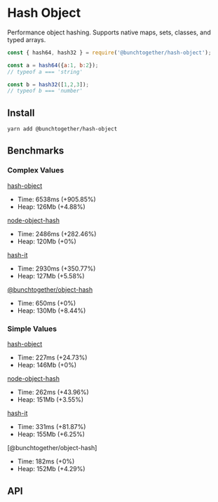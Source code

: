 # Hash Object

Performance object hashing. Supports native maps, sets, classes, and typed arrays.

```js
const { hash64, hash32 } = require('@bunchtogether/hash-object');

const a = hash64({a:1, b:2});
// typeof a === 'string'

const b = hash32([1,2,3]);
// typeof b === 'number'
```
## Install

`yarn add @bunchtogether/hash-object`

## Benchmarks

### Complex Values

[hash-object](https://www.npmjs.com/package/hash-object)
* Time: 6538ms (+905.85%)
* Heap: 126Mb (+4.88%)

[node-object-hash](https://www.npmjs.com/package/node-object-hash)
* Time: 2486ms (+282.46%)
* Heap: 120Mb (+0%)

[hash-it](https://www.npmjs.com/package/hash-it)
* Time: 2930ms (+350.77%)
* Heap: 127Mb (+5.58%)

[@bunchtogether/object-hash]()
* Time: 650ms (+0%)
* Heap: 130Mb (+8.44%)

### Simple Values

[hash-object](https://www.npmjs.com/package/hash-object)
* Time: 227ms (+24.73%)
* Heap: 146Mb (+0%)

[node-object-hash](https://www.npmjs.com/package/node-object-hash)
* Time: 262ms (+43.96%)
* Heap: 151Mb (+3.55%)

[hash-it](https://www.npmjs.com/package/hash-it)
* Time: 331ms (+81.87%)
* Heap: 155Mb (+6.25%)

[@bunchtogether/object-hash]
* Time: 182ms (+0%)
* Heap: 152Mb (+4.29%)


## API

